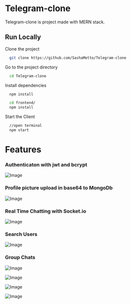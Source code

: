 # Telegram-clone

Telegram-clone is project made with MERN stack.

## Run Locally

Clone the project

```bash
  git clone https://github.com/SashaMetto/Telegram-clone
```

Go to the project directory

```bash
  cd Telegram-clone
```

Install dependencies

```bash
  npm install
```

```bash
  cd frontend/
  npm install
```

Start the Client

```bash
  //open terminal
  npm start
```

# Features

### Authenticaton with jwt and bcrypt

![Image](https://github.com/user-attachments/assets/5634bd93-10f8-4e26-97ce-f565b75bdfa7)

### Profile picture upload in base64 to MongoDb

![Image](https://github.com/user-attachments/assets/a555e8b5-845d-40d2-a760-792cc995d28e)

### Real Time Chatting with Socket.io

![Image](https://github.com/user-attachments/assets/733bb537-61c0-4a78-a499-b6b3a70b8f2c)

### Search Users

![Image](https://github.com/user-attachments/assets/e5abe071-5a98-4a5e-bbab-c8dfb563b4c5)

### Group Chats

![Image](https://github.com/user-attachments/assets/3a4dce4f-edf3-4af5-a4ee-4fc726c76a2e)

![Image](https://github.com/user-attachments/assets/a26693be-92ed-44ed-b572-604c11f39287)

![Image](https://github.com/user-attachments/assets/77ed4c47-c578-4ee3-a40a-64778b5065ff)

![Image](https://github.com/user-attachments/assets/d16b2e7a-527a-4476-a4ae-728039585e68)
